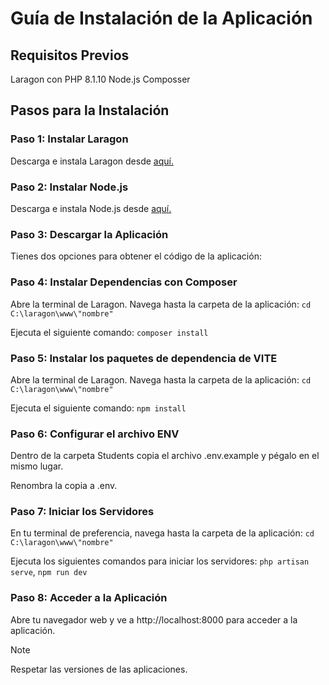 # Guía de Instalación de la Aplicación
## Requisitos Previos
Laragon con PHP 8.1.10
Node.js
Composser

## Pasos para la Instalación
### Paso 1: Instalar Laragon
Descarga e instala Laragon desde [aquí.](https://laragon.org/)

### Paso 2: Instalar Node.js
Descarga e instala Node.js desde [aquí.](https://nodejs.org/en)

### Paso 3: Descargar la Aplicación
Tienes dos opciones para obtener el código de la aplicación:

### Paso 4: Instalar Dependencias con Composer
Abre la terminal de Laragon.
Navega hasta la carpeta de la aplicación: ``cd C:\laragon\www\"nombre"``

Ejecuta el siguiente comando: ``composer install``

### Paso 5: Instalar los paquetes de dependencia de VITE
Abre la terminal de Laragon.
Navega hasta la carpeta de la aplicación: ```cd C:\laragon\www\"nombre"```

Ejecuta el siguiente comando: ``npm install``

### Paso 6: Configurar el archivo ENV
Dentro de la carpeta Students copia el archivo .env.example y pégalo en el mismo lugar.

Renombra la copia a .env.

### Paso 7: Iniciar los Servidores
En tu terminal de preferencia, navega hasta la carpeta de la aplicación: ``cd C:\laragon\www\"nombre"``

Ejecuta los siguientes comandos para iniciar los servidores: ``php artisan serve``, ``npm run dev``

### Paso 8: Acceder a la Aplicación
Abre tu navegador web y ve a http://localhost:8000 para acceder a la aplicación.




> [!NOTE]
> Respetar las versiones de las aplicaciones.
